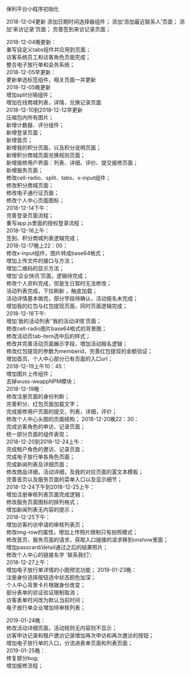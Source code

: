保利平台小程序初始化

2018-12-04更新
添加日期时间选择器组件；
添加‘添加最近联系人’页面；
添加‘来访记录’页面；
完善签到来访记录页面；   

2018-12-04晚更新：    
重写自定义tabs组件并应用到页面；    
访客系统员工和访客角色页面完成；    
整合电子放行单和会务系统；    
2018-12-05早更新：    
更新单选标签组件，相关页面一并更新   
2018-12-05晚更新   
增加split分隔组件；    
增加在线商城列表，详情，兑换记录页面    
2018-12-10到2018-12-12早更新   
压缩包内所有图片；   
新增计数器、评分组件；   
新增登录页面；   
新增首页；   
新增我的积分页面，以及积分说明页面；   
新增积分商城页面兑换规则页面；    
新增报修用户界面：列表、详细、评价、提交报修页面；   
新增服务页面；   
修改cell-radio、split、tabs、x-input组件；   
修改积分商城页面；   
修改电子通行证页面；   
修改个人中心页面图标；   
2018-12-14下午：   
完善登录页面流程；   
重写app.js里面的授权登录流程；   
2018-12-16上午：   
签到、积分商城列表逻辑完成；   
2018-12-17晚上22：00：   
修改x-input组件，图片转成base64格式；   
增加上传文件的接口与方法；   
增加二维码的显示方法；   
增加‘企业快讯’页面，逻辑待完成；   
修改个人资料完成，但是生日暂时无法修改；    
活动列表完成，下拉刷新 ，触底加载；   
活动详情基本做完，部分字段待确认，活动报名未完成；   
增加我的红包与红包提现页面，同时页面逻辑完成；   
2018-12-18下午:   
增加‘我的活动列表’‘我的活动详情’页面；   
修改cell-radio图片base64格式的背景图；        
修改活动页tab-item选中后的样式；   
修改并完善活动页面展示字段，增加活动报名逻辑；   
修改红包提现的参数为memberid，完善红包提现的金额验证；   
增加首页、个人中心部分已有页面的入口url；   
2018-12-19上午10：45：   
增加图片上传组件；   
去掉wuss-weappNPM模块；   
2018-12-19晚：   
修改注册页面的身份判断；   
完善积分、红包页面加载文字；   
完成报修用户页面的提交，列表，详细，评价；   
修改个人中心头图的页面结构；
2018-12-20晚22：30：   
完成访客角色的申访、记录页面；   
统一部分页面的组件表现；    
2018-12-20到2018-12-24上午：   
完成租户角色的邀访、记录页面；   
完成电子放行单各角色页面；   
完成新闻列表及详细页面；   
修改商品详细，活动详细，及我的对应页面的富文本模板；   
完善首页以及服务页面的菜单入口以及显示细节；    
2018-12-24下午到2018-12-25上午：    
增加注册审核列表页面完成逻辑；     
修改服务页面图标的排列格式；    
增加新闻列表无内容的提示；   
2018-12-25下午：   
增加访客约访申请的审核列表页；   
修改img-row的属性，增加上传照片限制只有拍照模式；   
修改首页，服务页面的请求，获取入口链接的请求移到onshow里面；   
增加passcard/detail通过之后的结果照片；    
修改个人中心的链接名字 '联系我们';   
2018-12-27上午：   
增加电子放行单详情的小图预览功能；
2019-01-23晚：    
注册身份选择按钮选中状态颜色加深；    
个人中心背景卡片根据身份改变；     
部分表单的验证验证限制取消；   
访客表单时间改为默认当前时间；   
电子放行单企业增加待审核列表；    

2019-01-24晚：   
修改活动详细页面，活动规则无内容则不显示；    
访客申访记录和租户邀访记录增加再次申访和再次邀访的按钮；   
增加电子放行单的入口，分流进表单页面和列表页面；    
2019-01-25晚：    
修复部分bug;   
增加报修流程；